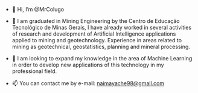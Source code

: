 - 👋 Hi, I’m @MrColugo
- 👀 
I am graduated in Mining Engineering by the Centro de Educação Tecnológico de Minas Gerais, I have already worked in several activities of research and development of Artificial Intelligence applications applied to mining and geotechnology.  Experience in areas related to mining as geotechnical, geostatistics, planning and mineral processing.

- 🌱 I am looking to expand my knowledge in the area of Machine Learning in order to develop new applications of this technology in my professional field.
- 📫 You can contact me by e-mail: naimayache98@gmail.com

<!---
MrColugo/MrColugo is a ✨ special ✨ repository because its `README.md` (this file) appears on your GitHub profile.
You can click the Preview link to take a look at your changes.
--->
